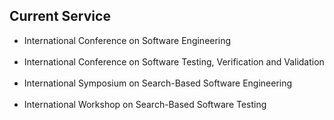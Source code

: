 ## Current Service
<ul>
<li><div class="serviceitem"> International Conference on Software Engineering </div> </li><br>
<li><div class="serviceitem"> International Conference on Software Testing, Verification and Validation </div> </li><br>
<li><div class="serviceitem"> International Symposium on Search-Based Software Engineering </div> </li><br>
<li><div class="serviceitem"> International Workshop on Search-Based Software Testing </div> </li><br>
</ul>
